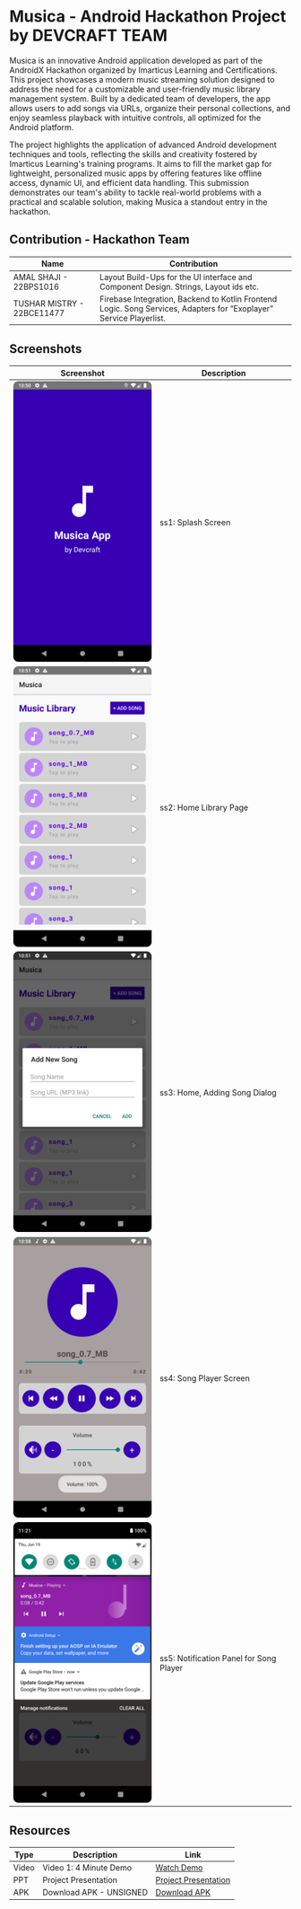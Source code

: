 # Musica - Android Hackathon Project by DEVCRAFT TEAM

Musica is an innovative Android application developed as part of the AndroidX Hackathon organized by Imarticus Learning and Certifications. This project showcases a modern music streaming solution designed to address the need for a customizable and user-friendly music library management system. Built by a dedicated team of developers, the app allows users to add songs via URLs, organize their personal collections, and enjoy seamless playback with intuitive controls, all optimized for the Android platform.

The project highlights the application of advanced Android development techniques and tools, reflecting the skills and creativity fostered by Imarticus Learning's training programs. It aims to fill the market gap for lightweight, personalized music apps by offering features like offline access, dynamic UI, and efficient data handling. This submission demonstrates our team's ability to tackle real-world problems with a practical and scalable solution, making Musica a standout entry in the hackathon.

## Contribution - Hackathon Team
| Name                      | Contribution               |
|---------------------------|----------------------------|
| AMAL SHAJI - 22BPS1016 | Layout Build-Ups for the UI interface and Component Design. Strings, Layout ids etc. |
| TUSHAR MISTRY - 22BCE11477 | Firebase Integration, Backend to Kotlin Frontend Logic. Song Services, Adapters for “Exoplayer” Service Playerlist. |

## Screenshots
| Screenshot                | Description                |
|---------------------------|----------------------------|
| <img src="https://github.com/Tusharm763/Musica-Android-Project/blob/master/_Project-Info-PPT-Video-Screenshots/0Screenshot_Splash.png" width="275" height="500"> | ss1: Splash Screen         |
| <img src="https://github.com/Tusharm763/Musica-Android-Project/blob/master/_Project-Info-PPT-Video-Screenshots/1Screenshot_Home_Library.png" width="275" height="500"> | ss2: Home Library Page  | 
| <img src="https://github.com/Tusharm763/Musica-Android-Project/blob/master/_Project-Info-PPT-Video-Screenshots/2Screenshot_Home_Add_Song.png" width="275" height="500"> | ss3: Home, Adding Song Dialog |
| <img src="https://github.com/Tusharm763/Musica-Android-Project/blob/master/_Project-Info-PPT-Video-Screenshots/3Screenshot_Song_Playlist_Player.png" width="275" height="500"> | ss4: Song Player Screen   |
| <img src="https://github.com/Tusharm763/Musica-Android-Project/blob/master/_Project-Info-PPT-Video-Screenshots/4Screenshot_Notification_Song_Playlist_Player.png" width="275" height="500"> | ss5: Notification Panel for Song Player |

## Resources
| Type            | Description                | Link                              |
|-----------------|----------------------------|-----------------------------------|
| Video           | Video 1: 4 Minute Demo     | [Watch Demo](https://github.com/Tusharm763/Musica-Android-Project/blob/master/_Project-Info-PPT-Video-Screenshots/Video_00H-03M-08S.webm) |
| PPT             | Project Presentation       | [Project Presentation]([path/to/presentation.ppt](https://github.com/Tusharm763/Musica-Android-Project/blob/master/_Project-Info-PPT-Video-Screenshots/Musica-Team-Devcraft-Android-Hackathon-Project-Submission.pptx)) |
| APK             | Download APK - UNSIGNED    | [Download APK](https://github.com/Tusharm763/Musica-Android-Project/blob/master/_Project-Info-PPT-Video-Screenshots/Musica-Devcraft-pre-released.apk) |

